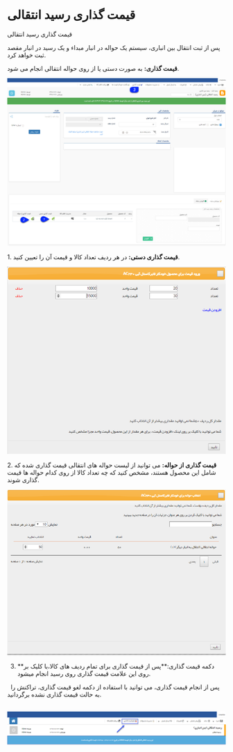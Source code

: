 # قیمت گذاری رسید انتقالی

قیمت گذاری رسید انتقالی

پس از ثبت انتقال بین انباری، سیستم یک حواله در انبار مبداء و یک رسید در انبار مقصد ثبت خواهد کرد.

**قیمت گذاری:** به صورت دستی یا از روی حواله انتقالی انجام می شود.

![](TransferBetweenWarehouses1.jpg)

1\. **قیمت گذاری دستی:** در هر ردیف تعداد کالا و قیمت آن را تعیین کنید.

![](TransferReciept3.png)

2\. **قیمت گذاری از حواله:** می توانید از لیست حواله های انتقالی قیمت گذاری شده که شامل این محصول هستند، مشخص کنید که چه تعداد کالا از روی کدام حواله ها قیمت گذاری شوند.

![](TransferReciept4.png)

3. **دکمه قیمت گذاری:**پس از قیمت گذاری برای تمام ردیف های کالا،با کلیک بر روی این علامت قیمت گذاری روی رسید انجام میشود.

  پس از انجام قیمت گذاری، می توانید با استفاده از دکمه لغو قیمت گذاری، تراکنش را به حالت قیمت گذاری نشده برگردانید.

 ![](TransferReciept5.png)